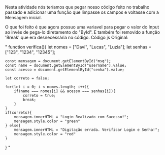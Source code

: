 Nesta atividade nós teríamos que pegar nosso código feito no trabalho passado e adicionar uma função que limpasse os campos e voltasse com a Mensagem inicial.

O que foi feito é que agora possuo uma variavel para pegar o valor do Input ao invés de pega-lo diretamento do "ById". E também foi removido a função 'Break' que era desnecessária no código.
Código js Original:

"
function verifica(){
    let nomes = ["Davi", "Lucas", "Luzia"];
    let senhas =["123", "1234", "12345"];

    const mensagem = document.getElementById("msg");
    const name = document.getElementById("username").value;
    const acesso = document.getElementById("senha").value;

    let correto = false;

    for(let i = 0; i < nomes.length; i++){
        if(name === nomes[i] && acesso === senhas[i]){
            correto = true;
            break;
        }
    }
    if(correto){
        mensagem.innerHTML = "Login Realizado com Sucesso!";
        mensagem.style.color = "green"
    } else{
        mensagem.innerHTML = "Digitação errada. Verificar Login e Senha!";
        mensagem.style.color = "red"
    }
}
"
